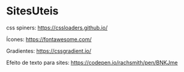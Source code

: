 # SitesUteis

css spiners: https://cssloaders.github.io/  

Ícones: https://fontawesome.com/

Gradientes: https://cssgradient.io/

Efeito de texto para sites: https://codepen.io/rachsmith/pen/BNKJme
